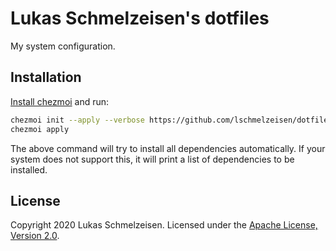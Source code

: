 # Lukas Schmelzeisen's dotfiles

My system configuration.

## Installation

[Install chezmoi](https://www.chezmoi.io/docs/install/) and run:

```sh
chezmoi init --apply --verbose https://github.com/lschmelzeisen/dotfiles
chezmoi apply
```

The above command will try to install all dependencies automatically.
If your system does not support this, it will print a list of dependencies to be installed.

## License

Copyright 2020 Lukas Schmelzeisen.
Licensed under the [Apache License, Version 2.0](https://www.apache.org/licenses/LICENSE-2.0).
